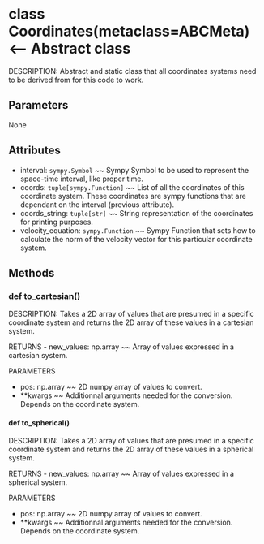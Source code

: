 # class Coordinates(metaclass=ABCMeta) <-- Abstract class
DESCRIPTION: Abstract and static class that all coordinates systems need to be derived from for this code to work.


## Parameters
None


## Attributes
- interval: `sympy.Symbol` ~~ Sympy Symbol to be used to represent the space-time interval, like proper time.
- coords: `tuple[sympy.Function]` ~~ List of all the coordinates of this coordinate system. These coordinates are sympy functions that are dependant on the interval (previous attribute).
- coords\_string: `tuple[str]` ~~ String representation of the coordinates for printing purposes.
- velocity\_equation: `sympy.Function` ~~ Sympy Function that sets how to calculate the norm of the velocity vector for this particular coordinate system.


## Methods


### def to\_cartesian()
DESCRIPTION: Takes a 2D array of values that are presumed in a specific coordinate system and returns the 2D array of these values in a cartesian system.

RETURNS - new\_values: np.array ~~ Array of values expressed in a cartesian system.

PARAMETERS
- pos: np.array ~~ 2D numpy array of values to convert.
- \*\*kwargs ~~ Additionnal arguments needed for the conversion. Depends on the coordinate system.


#### def to\_spherical()
DESCRIPTION: Takes a 2D array of values that are presumed in a specific coordinate system and returns the 2D array of these values in a spherical system.

RETURNS - new\_values: np.array ~~ Array of values expressed in a spherical system.

PARAMETERS
- pos: np.array ~~ 2D numpy array of values to convert.
- \*\*kwargs ~~ Additionnal arguments needed for the conversion. Depends on the coordinate system.


